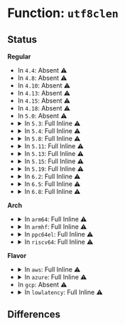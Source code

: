 # Function: <code>utf8clen</code>

## Status
<b>Regular</b>
<ul>
<li>
In <code>4.4</code>: Absent ⚠️
</li>
<li>
In <code>4.8</code>: Absent ⚠️
</li>
<li>
In <code>4.10</code>: Absent ⚠️
</li>
<li>
In <code>4.13</code>: Absent ⚠️
</li>
<li>
In <code>4.15</code>: Absent ⚠️
</li>
<li>
In <code>4.18</code>: Absent ⚠️
</li>
<li>
In <code>5.0</code>: Absent ⚠️
</li>
<li>
<details>
<summary>In <code>5.3</code>: Full Inline ⚠️</summary>

**Collision:** Unique Static

**Inline:** Full

**Transformation:** False

**Instances:**

```
In fs/unicode/utf8-norm.c (ffffffff814043ee)
Location: fs/unicode/utf8-norm.c:91
Inline: True
Inline callers:
  - fs/unicode/utf8-norm.c:utf8byte
  - fs/unicode/utf8-norm.c:utf8byte
  - fs/unicode/utf8-norm.c:utf8byte
  - fs/unicode/utf8-norm.c:utf8byte
  - fs/unicode/utf8-norm.c:utf8byte
  - fs/unicode/utf8-norm.c:utf8byte
  - fs/unicode/utf8-norm.c:utf8nagemin
  - fs/unicode/utf8-norm.c:utf8agemin
```
</details>
</li>
<li>
<details>
<summary>In <code>5.4</code>: Full Inline ⚠️</summary>

**Collision:** Unique Static

**Inline:** Full

**Transformation:** False

**Instances:**

```
In fs/unicode/utf8-norm.c (ffffffff8141e39e)
Location: fs/unicode/utf8-norm.c:91
Inline: True
Inline callers:
  - fs/unicode/utf8-norm.c:utf8byte
  - fs/unicode/utf8-norm.c:utf8byte
  - fs/unicode/utf8-norm.c:utf8byte
  - fs/unicode/utf8-norm.c:utf8byte
  - fs/unicode/utf8-norm.c:utf8byte
  - fs/unicode/utf8-norm.c:utf8byte
  - fs/unicode/utf8-norm.c:utf8nagemin
  - fs/unicode/utf8-norm.c:utf8agemin
```
</details>
</li>
<li>
<details>
<summary>In <code>5.8</code>: Full Inline ⚠️</summary>

**Collision:** Unique Static

**Inline:** Full

**Transformation:** False

**Instances:**

```
In fs/unicode/utf8-norm.c (ffffffff8146cf73)
Location: fs/unicode/utf8-norm.c:91
Inline: True
Inline callers:
  - fs/unicode/utf8-norm.c:utf8byte
  - fs/unicode/utf8-norm.c:utf8byte
  - fs/unicode/utf8-norm.c:utf8byte
  - fs/unicode/utf8-norm.c:utf8byte
  - fs/unicode/utf8-norm.c:utf8byte
  - fs/unicode/utf8-norm.c:utf8byte
  - fs/unicode/utf8-norm.c:utf8nagemin
  - fs/unicode/utf8-norm.c:utf8agemin
```
</details>
</li>
<li>
<details>
<summary>In <code>5.11</code>: Full Inline ⚠️</summary>

**Collision:** Unique Static

**Inline:** Full

**Transformation:** False

**Instances:**

```
In fs/unicode/utf8-norm.c (ffffffff81487653)
Location: fs/unicode/utf8-norm.c:91
Inline: True
Inline callers:
  - fs/unicode/utf8-norm.c:utf8byte
  - fs/unicode/utf8-norm.c:utf8byte
  - fs/unicode/utf8-norm.c:utf8byte
  - fs/unicode/utf8-norm.c:utf8byte
  - fs/unicode/utf8-norm.c:utf8byte
  - fs/unicode/utf8-norm.c:utf8byte
  - fs/unicode/utf8-norm.c:utf8nagemin
  - fs/unicode/utf8-norm.c:utf8agemin
```
</details>
</li>
<li>
<details>
<summary>In <code>5.13</code>: Full Inline ⚠️</summary>

**Collision:** Unique Static

**Inline:** Full

**Transformation:** False

**Instances:**

```
In fs/unicode/utf8-norm.c (ffffffff8148d08f)
Location: fs/unicode/utf8-norm.c:91
Inline: True
Inline callers:
  - fs/unicode/utf8-norm.c:utf8byte
  - fs/unicode/utf8-norm.c:utf8byte
  - fs/unicode/utf8-norm.c:utf8byte
  - fs/unicode/utf8-norm.c:utf8byte
  - fs/unicode/utf8-norm.c:utf8byte
  - fs/unicode/utf8-norm.c:utf8byte
  - fs/unicode/utf8-norm.c:utf8nagemin
  - fs/unicode/utf8-norm.c:utf8agemin
```
</details>
</li>
<li>
<details>
<summary>In <code>5.15</code>: Full Inline ⚠️</summary>

**Collision:** Unique Static

**Inline:** Full

**Transformation:** False

**Instances:**

```
In fs/unicode/utf8-norm.c (ffffffff814e4974)
Location: fs/unicode/utf8-norm.c:91
Inline: True
Inline callers:
  - fs/unicode/utf8-norm.c:utf8byte
  - fs/unicode/utf8-norm.c:utf8byte
  - fs/unicode/utf8-norm.c:utf8byte
  - fs/unicode/utf8-norm.c:utf8byte
  - fs/unicode/utf8-norm.c:utf8byte
  - fs/unicode/utf8-norm.c:utf8byte
  - fs/unicode/utf8-norm.c:utf8nagemin
  - fs/unicode/utf8-norm.c:utf8agemin
```
</details>
</li>
<li>
<details>
<summary>In <code>5.19</code>: Full Inline ⚠️</summary>

**Collision:** Unique Static

**Inline:** Full

**Transformation:** False

**Instances:**

```
In fs/unicode/utf8-norm.c (ffffffff81572f78)
Location: fs/unicode/utf8-norm.c:74
Inline: True
Inline callers:
  - fs/unicode/utf8-norm.c:utf8byte
  - fs/unicode/utf8-norm.c:utf8byte
  - fs/unicode/utf8-norm.c:utf8byte
  - fs/unicode/utf8-norm.c:utf8byte
  - fs/unicode/utf8-norm.c:utf8byte
  - fs/unicode/utf8-norm.c:utf8byte
  - fs/unicode/utf8-norm.c:utf8nlen
  - fs/unicode/utf8-norm.c:utf8nlen
  - fs/unicode/utf8-norm.c:utf8nlen
```
</details>
</li>
<li>
<details>
<summary>In <code>6.2</code>: Full Inline ⚠️</summary>

**Collision:** Unique Static

**Inline:** Full

**Transformation:** False

**Instances:**

```
In fs/unicode/utf8-norm.c (ffffffff81618513)
Location: fs/unicode/utf8-norm.c:74
Inline: True
Inline callers:
  - fs/unicode/utf8-norm.c:utf8byte
  - fs/unicode/utf8-norm.c:utf8byte
  - fs/unicode/utf8-norm.c:utf8byte
  - fs/unicode/utf8-norm.c:utf8byte
  - fs/unicode/utf8-norm.c:utf8byte
  - fs/unicode/utf8-norm.c:utf8byte
  - fs/unicode/utf8-norm.c:utf8nlen
  - fs/unicode/utf8-norm.c:utf8nlen
  - fs/unicode/utf8-norm.c:utf8nlen
```
</details>
</li>
<li>
<details>
<summary>In <code>6.5</code>: Full Inline ⚠️</summary>

**Collision:** Unique Static

**Inline:** Full

**Transformation:** False

**Instances:**

```
In fs/unicode/utf8-norm.c (ffffffff816505d3)
Location: fs/unicode/utf8-norm.c:74
Inline: True
Inline callers:
  - fs/unicode/utf8-norm.c:utf8byte
  - fs/unicode/utf8-norm.c:utf8byte
  - fs/unicode/utf8-norm.c:utf8byte
  - fs/unicode/utf8-norm.c:utf8byte
  - fs/unicode/utf8-norm.c:utf8byte
  - fs/unicode/utf8-norm.c:utf8byte
  - fs/unicode/utf8-norm.c:utf8nlen
  - fs/unicode/utf8-norm.c:utf8nlen
  - fs/unicode/utf8-norm.c:utf8nlen
```
</details>
</li>
<li>
<details>
<summary>In <code>6.8</code>: Full Inline ⚠️</summary>

**Collision:** Unique Static

**Inline:** Full

**Transformation:** False

**Instances:**

```
In fs/unicode/utf8-norm.c (ffffffff81689bb3)
Location: fs/unicode/utf8-norm.c:74
Inline: True
Inline callers:
  - fs/unicode/utf8-norm.c:utf8byte
  - fs/unicode/utf8-norm.c:utf8byte
  - fs/unicode/utf8-norm.c:utf8byte
  - fs/unicode/utf8-norm.c:utf8byte
  - fs/unicode/utf8-norm.c:utf8byte
  - fs/unicode/utf8-norm.c:utf8byte
  - fs/unicode/utf8-norm.c:utf8nlen
  - fs/unicode/utf8-norm.c:utf8nlen
  - fs/unicode/utf8-norm.c:utf8nlen
```
</details>
</li>
</ul>
<b>Arch</b>
<ul>
<li>
<details>
<summary>In <code>arm64</code>: Full Inline ⚠️</summary>

**Collision:** Unique Static

**Inline:** Full

**Transformation:** False

**Instances:**

```
In fs/unicode/utf8-norm.c (ffff8000105003f0)
Location: fs/unicode/utf8-norm.c:91
Inline: True
Inline callers:
  - fs/unicode/utf8-norm.c:utf8byte
  - fs/unicode/utf8-norm.c:utf8byte
  - fs/unicode/utf8-norm.c:utf8byte
  - fs/unicode/utf8-norm.c:utf8byte
  - fs/unicode/utf8-norm.c:utf8byte
  - fs/unicode/utf8-norm.c:utf8byte
  - fs/unicode/utf8-norm.c:utf8nagemin
  - fs/unicode/utf8-norm.c:utf8agemin
```
</details>
</li>
<li>
<details>
<summary>In <code>armhf</code>: Full Inline ⚠️</summary>

**Collision:** Unique Static

**Inline:** Full

**Transformation:** False

**Instances:**

```
In fs/unicode/utf8-norm.c (c06bd194)
Location: fs/unicode/utf8-norm.c:91
Inline: True
Inline callers:
  - fs/unicode/utf8-norm.c:utf8byte
  - fs/unicode/utf8-norm.c:utf8byte
  - fs/unicode/utf8-norm.c:utf8byte
  - fs/unicode/utf8-norm.c:utf8byte
  - fs/unicode/utf8-norm.c:utf8byte
  - fs/unicode/utf8-norm.c:utf8nagemin
  - fs/unicode/utf8-norm.c:utf8agemin
```
</details>
</li>
<li>
<details>
<summary>In <code>ppc64el</code>: Full Inline ⚠️</summary>

**Collision:** Unique Static

**Inline:** Full

**Transformation:** False

**Instances:**

```
In fs/unicode/utf8-norm.c (c000000000644288)
Location: fs/unicode/utf8-norm.c:91
Inline: True
Inline callers:
  - fs/unicode/utf8-norm.c:utf8byte
  - fs/unicode/utf8-norm.c:utf8byte
  - fs/unicode/utf8-norm.c:utf8byte
  - fs/unicode/utf8-norm.c:utf8byte
  - fs/unicode/utf8-norm.c:utf8byte
  - fs/unicode/utf8-norm.c:utf8byte
  - fs/unicode/utf8-norm.c:utf8nagemin
  - fs/unicode/utf8-norm.c:utf8agemin
```
</details>
</li>
<li>
<details>
<summary>In <code>riscv64</code>: Full Inline ⚠️</summary>

**Collision:** Unique Static

**Inline:** Full

**Transformation:** False

**Instances:**

```
In fs/unicode/utf8-norm.c (ffffffe00036dd80)
Location: fs/unicode/utf8-norm.c:91
Inline: True
Inline callers:
  - fs/unicode/utf8-norm.c:utf8byte
  - fs/unicode/utf8-norm.c:utf8byte
  - fs/unicode/utf8-norm.c:utf8byte
  - fs/unicode/utf8-norm.c:utf8byte
  - fs/unicode/utf8-norm.c:utf8byte
  - fs/unicode/utf8-norm.c:utf8byte
  - fs/unicode/utf8-norm.c:utf8nagemin
  - fs/unicode/utf8-norm.c:utf8agemin
```
</details>
</li>
</ul>
<b>Flavor</b>
<ul>
<li>
<details>
<summary>In <code>aws</code>: Full Inline ⚠️</summary>

**Collision:** Unique Static

**Inline:** Full

**Transformation:** False

**Instances:**

```
In fs/unicode/utf8-norm.c (ffffffff8141697e)
Location: fs/unicode/utf8-norm.c:91
Inline: True
Inline callers:
  - fs/unicode/utf8-norm.c:utf8byte
  - fs/unicode/utf8-norm.c:utf8byte
  - fs/unicode/utf8-norm.c:utf8byte
  - fs/unicode/utf8-norm.c:utf8byte
  - fs/unicode/utf8-norm.c:utf8byte
  - fs/unicode/utf8-norm.c:utf8byte
  - fs/unicode/utf8-norm.c:utf8nagemin
  - fs/unicode/utf8-norm.c:utf8agemin
```
</details>
</li>
<li>
<details>
<summary>In <code>azure</code>: Full Inline ⚠️</summary>

**Collision:** Unique Static

**Inline:** Full

**Transformation:** False

**Instances:**

```
In fs/unicode/utf8-norm.c (ffffffff814073fe)
Location: fs/unicode/utf8-norm.c:91
Inline: True
Inline callers:
  - fs/unicode/utf8-norm.c:utf8byte
  - fs/unicode/utf8-norm.c:utf8byte
  - fs/unicode/utf8-norm.c:utf8byte
  - fs/unicode/utf8-norm.c:utf8byte
  - fs/unicode/utf8-norm.c:utf8byte
  - fs/unicode/utf8-norm.c:utf8byte
  - fs/unicode/utf8-norm.c:utf8nagemin
  - fs/unicode/utf8-norm.c:utf8agemin
```
</details>
</li>
<li>
In <code>gcp</code>: Absent ⚠️
</li>
<li>
<details>
<summary>In <code>lowlatency</code>: Full Inline ⚠️</summary>

**Collision:** Unique Static

**Inline:** Full

**Transformation:** False

**Instances:**

```
In fs/unicode/utf8-norm.c (ffffffff8142995e)
Location: fs/unicode/utf8-norm.c:91
Inline: True
Inline callers:
  - fs/unicode/utf8-norm.c:utf8byte
  - fs/unicode/utf8-norm.c:utf8byte
  - fs/unicode/utf8-norm.c:utf8byte
  - fs/unicode/utf8-norm.c:utf8byte
  - fs/unicode/utf8-norm.c:utf8byte
  - fs/unicode/utf8-norm.c:utf8byte
  - fs/unicode/utf8-norm.c:utf8nagemin
  - fs/unicode/utf8-norm.c:utf8agemin
```
</details>
</li>
</ul>

## Differences
